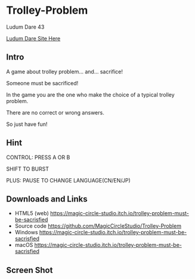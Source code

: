 # Trolley-Problem
Ludum Dare 43

[Ludum Dare Site Here](https://ldjam.com/events/ludum-dare/43/trolley-problem-must-be-sacrificed)

## Intro

A game about trolley problem… and… sacrifice!

Someone must be sacrificed!

In the game you are the one who make the choice of a typical trolley problem.

There are no correct or wrong answers.

So just have fun!  

## Hint

CONTROL: PRESS A OR B

SHIFT TO BURST

PLUS: PAUSE TO CHANGE LANGUAGE(CN/EN/JP)

## Downloads and Links

* HTML5 (web)
https://magic-circle-studio.itch.io/trolley-problem-must-be-sacrisfied
* Source code
https://github.com/MagicCircleStudio/Trolley-Problem
* Windows
https://magic-circle-studio.itch.io/trolley-problem-must-be-sacrisfied
* macOS
https://magic-circle-studio.itch.io/trolley-problem-must-be-sacrisfied

## Screen Shot
